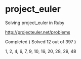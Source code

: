 project_euler
=============

Solving project_euler in Ruby

http://projecteuler.net/problems

Completed ( Solved 12 out of 397 )

1, 2, 4, 6, 7, 9, 10, 16, 20, 28, 29, 48